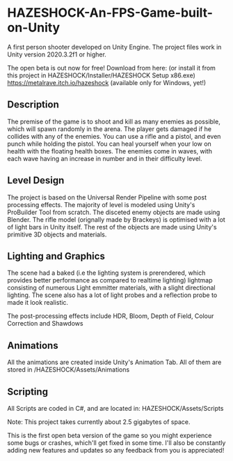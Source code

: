 # HAZESHOCK-An-FPS-Game-built-on-Unity

A first person shooter developed on Unity Engine. The project files work in Unity version 2020.3.2f1 or higher. 

The open beta is out now for free! Download from here: (or install it from this project in HAZESHOCK/Installer/HAZESHOCK Setup x86.exe)
https://metalrave.itch.io/hazeshock (available only for Windows, yet!)

## Description
The premise of the game is to shoot and kill as many enemies as possible, which will spawn randomly in the arena. The player gets damaged if he collides with any of the enemies.
You can use a rifle and a pistol, and even punch while holding the pistol. You can heal yourself when your low on health with the floating health boxes. The enemies come in waves, with each wave having an increase in number and in their difficulty level. 

## Level Design
The project is based on the Universal Render Pipeline with some post processing effects. The majority of level is modeled using Unity's ProBuilder Tool from scratch. The disceted enemy objects are made using Blender. The rifle model (orignally made by Brackeys) is optimised with a lot of light bars in Unity itself. The rest of the objects are made using Unity's primitive 3D objects and materials.

## Lighting and Graphics
The scene had a baked (i.e the lighting system is prerendered, which provides better performance as compared to realtime lighting) lightmap consisting of numerous Light emmitter materials, with a slight directional lighting. 
The scene also has a lot of light probes and a reflection probe to made it look realistic. 

The post-processing effects include HDR, Bloom, Depth of Field, Colour Correction and Shawdows

## Animations
All the animations are created inside Unity's Animation Tab. All of them are stored in /HAZESHOCK/Assets/Animations

## Scripting
All Scripts are coded in C#, and are located in: HAZESHOCK/Assets/Scripts


Note: This project takes currently about 2.5 gigabytes of space.

This is the first open beta version of the game so you might experience some bugs or crashes, which'll get fixed in some time. I'll also be constantly adding new features and updates so any feedback from you is appreciated!

